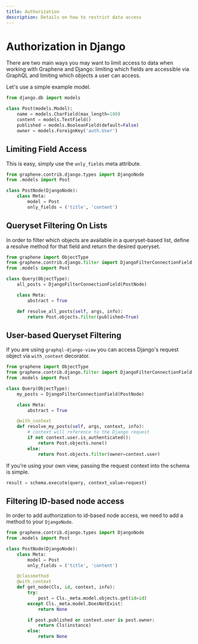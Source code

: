```yaml
---
title: Authorization
description: Details on how to restrict data access
---
```


# Authorization in Django

There are two main ways you may want to limit access to data when working
with Graphene and Django: limiting which fields are accessible via GraphQL
and limiting which objects a user can access.

Let's use a simple example model.

```python
from django.db import models

class Post(models.Model):
    name = models.CharField(max_length=100)
    content = models.TextField()
    published = models.BooleanField(default=False)
    owner = models.ForeignKey('auth.User')
```

## Limiting Field Access

This is easy, simply use the `only_fields` meta attribute.

```python
from graphene.contrib.django.types import DjangoNode
from .models import Post

class PostNode(DjangoNode):
    class Meta:
        model = Post
        only_fields = ('title', 'content')
```

## Queryset Filtering On Lists

In order to filter which objects are available in a queryset-based list,
define a resolve method for that field and return the desired queryset.

```python
from graphene import ObjectType
from graphene.contrib.django.filter import DjangoFilterConnectionField
from .models import Post

class Query(ObjectType):
    all_posts = DjangoFilterConnectionField(PostNode)

    class Meta:
        abstract = True

    def resolve_all_posts(self, args, info):
        return Post.objects.filter(published=True)
```

## User-based Queryset Filtering

If you are using `graphql-django-view` you can access Django's request object
via `with_context` decorator.

```python
from graphene import ObjectType
from graphene.contrib.django.filter import DjangoFilterConnectionField
from .models import Post

class Query(ObjectType):
    my_posts = DjangoFilterConnectionField(PostNode)

    class Meta:
        abstract = True

    @with_context
    def resolve_my_posts(self, args, context, info):
        # context will reference to the Django request
        if not context.user.is_authenticated():
            return Post.objects.none()
        else:
            return Post.objects.filter(owner=context.user)
```

If you're using your own view, passing the request context into the schema is
simple.

```python
result = schema.execute(query, context_value=request)
```

## Filtering ID-based node access

In order to add authorization to id-based node access, we need to add a method
to your `DjangoNode`.

```python
from graphene.contrib.django.types import DjangoNode
from .models import Post

class PostNode(DjangoNode):
    class Meta:
        model = Post
        only_fields = ('title', 'content')

    @classmethod
    @with_context
    def get_node(Cls, id, context, info):
        try:
            post = Cls._meta.model.objects.get(id=id)
        except Cls._meta.model.DoesNotExist:
            return None

        if post.published or context.user is post.owner:
            return Cls(instance)
        else:
            return None
```

